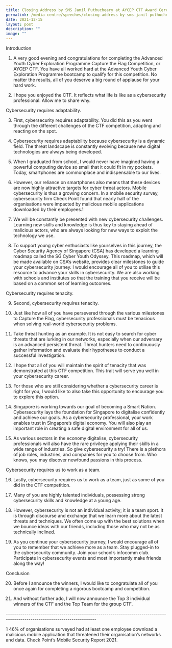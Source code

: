 ```yaml
---
title: Closing Address by SMS Janil Puthucheary at AYCEP CTF Award Ceremony
permalink: /media-centre/speeches/closing-address-by-sms-janil-puthucheary-at-aycep-ctf-award-ceremony/
date: 2021-12-15
layout: post
description: ""
image: ""
---
```

Introduction  
  
1. A very good evening and congratulations for completing the Advanced Youth Cyber Exploration Programme Capture the Flag Competition, or AYCEP CTF. You have all worked hard at the Advanced Youth Cyber Exploration Programme bootcamp to qualify for this competition. No matter the results, all of you deserve a big round of applause for your hard work.   
  
2. I hope you enjoyed the CTF. It reflects what life is like as a cybersecurity professional. Allow me to share why.   
  
Cybersecurity requires adaptability.   
  
3. First, cybersecurity requires adaptability. You did this as you went through the different challenges of the CTF competition, adapting and reacting on the spot.   
  
4. Cybersecurity requires adaptability because cybersecurity is a dynamic field. The threat landscape is constantly evolving because new digital technologies are always being developed.   
  
5. When I graduated from school, I would never have imagined having a powerful computing device so small that it could fit in my pockets. Today, smartphones are commonplace and indispensable to our lives.   
  
6. However, our reliance on smartphones also means that these devices are now highly attractive targets for cyber threat actors. Mobile cybersecurity is thus a growing concern. In a mobile security survey, cybersecurity firm Check Point found that nearly half of the organisations were impacted by malicious mobile applications downloaded by their employees.1   
  
7. We will be constantly be presented with new cybersecurity challenges. Learning new skills and knowledge is thus key to staying ahead of malicious actors, who are always looking for new ways to exploit the technology we use.   
  
8. To support young cyber enthusiasts like yourselves in this journey, the Cyber Security Agency of Singapore (CSA) has developed a learning roadmap called the SG Cyber Youth Odyssey. This roadmap, which will be made available on CSA’s website, provides clear milestones to guide your cybersecurity journey. I would encourage all of you to utilise this resource to advance your skills in cybersecurity. We are also working with schools and institutes so that the training that you receive will be based on a common set of learning outcomes.   
  
Cybersecurity requires tenacity.   
  
9. Second, cybersecurity requires tenacity.   
  
10. Just like how all of you have persevered through the various milestones to Capture the Flag, cybersecurity professionals must be tenacious when solving real-world cybersecurity problems.   
  
11. Take threat hunting as an example. It is not easy to search for cyber threats that are lurking in our networks, especially when our adversary is an advanced persistent threat. Threat hunters need to continuously gather information and evaluate their hypotheses to conduct a successful investigation.   
  
12. I hope that all of you will maintain the spirit of tenacity that was demonstrated at this CTF competition. This trait will serve you well in your cybersecurity career.    
  
13. For those who are still considering whether a cybersecurity career is right for you, I would like to also take this opportunity to encourage you to explore this option.   
  
14. Singapore is working towards our goal of becoming a Smart Nation. Cybersecurity lays the foundation for Singapore to digitalise confidently and achieve our goals. As a cybersecurity professional, your work enables trust in Singapore’s digital economy. You will also play an important role in creating a safe digital environment for all of us.  
  
15. As various sectors in the economy digitalise, cybersecurity professionals will also have the rare privilege applying their skills in a wide range of industries. So give cybersecurity a try! There is a plethora of job roles, industries, and companies for you to choose from. Who knows, you may discover newfound passions in this process.   
  
Cybersecurity requires us to work as a team.    
  
16. Lastly, cybersecurity requires us to work as a team, just as some of you did in the CTF competition.   
  
17. Many of you are highly talented individuals, possessing strong cybersecurity skills and knowledge at a young age.   
  
18. However, cybersecurity is not an individual activity; it is a team sport. It is through discourse and exchange that we learn more about the latest threats and techniques. We often come up with the best solutions when we bounce ideas with our friends, including those who may not be as technically inclined.   
  
19. As you continue your cybersecurity journey, I would encourage all of you to remember that we achieve more as a team. Stay plugged-in to the cybersecurity community. Join your school’s infocomm club.  Participate in cybersecurity events and most importantly make friends along the way!   
  
Conclusion  
  
20. Before I announce the winners, I would like to congratulate all of you once again for completing a rigorous bootcamp and competition.   
  
21. And without further ado, I will now announce the Top 3 individual winners of the CTF and the Top Team for the group CTF.   
  
\--------------------------------------------------------------------------------------------------------------------------

1 46% of organisations surveyed had at least one employee download a malicious mobile application that threatened their organisation’s networks and data. Check Point’s Mobile Security Report 2021.